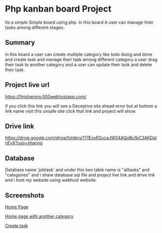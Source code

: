 
# Php kanban board Project

Its a simple Simple board using php. In this board A user can manage their tasks among different stages.


## Summary

in this board a user can create multiple category like todo doing and done and create task and manage their task among different category a user drag their task to another category and a user can update their task and delete their task.
## Project live url

https://finisherpro.000webhostapp.com/

if you click this link you will see a Deceptive site ahead error but at bottom a link name visit this unsafe site click that link and project will show.


## Drive link

https://drive.google.com/drive/folders/1TfExxR2ucaJW04AQoBu1bC3AKDalnEyX?usp=sharing

## Database

Database name 'jobtask' and under this two table name is "alltasks" and "categories" and i share database sql file and project live link and drive link and i host my website using webhost website.

## Screenshots

[Home Page](https://drive.google.com/file/d/1zNx-2xhgiwSO5J96W5YJq7kPxM1UIVIu/view?usp=sharing)

[Home page with another category](https://drive.google.com/file/d/1iy9_nbwfqkJLl4OdmDdOa6kYrSU_zwaW/view?usp=sharing)

[Create task](https://drive.google.com/file/d/1BkqM-mKv1zpxOhPcvwT440vkFvmM0f5K/view?usp=sharing)


